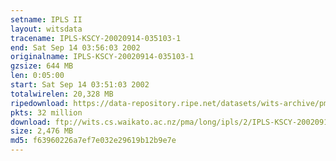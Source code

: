 ```yaml
---
setname: IPLS II
layout: witsdata
tracename: IPLS-KSCY-20020914-035103-1
end: Sat Sep 14 03:56:03 2002
originalname: IPLS-KSCY-20020914-035103-1
gzsize: 644 MB
len: 0:05:00
start: Sat Sep 14 03:51:03 2002
totalwirelen: 20,328 MB
ripedownload: https://data-repository.ripe.net/datasets/wits-archive/pma/long/ipls/2/IPLS-KSCY-20020914-035103-1.gz
pkts: 32 million
download: ftp://wits.cs.waikato.ac.nz/pma/long/ipls/2/IPLS-KSCY-20020914-035103-1.gz
size: 2,476 MB
md5: f63960226a7ef7e032e29619b12b9e7e
---
```

